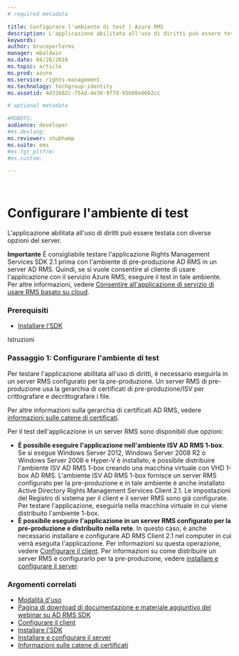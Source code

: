 ```yaml
---
# required metadata

title: Configurare l'ambiente di test | Azure RMS
description: L'applicazione abilitata all'uso di diritti può essere testata con diverse opzioni del server.
keywords:
author: bruceperlerms
manager: mbaldwin
ms.date: 04/28/2016
ms.topic: article
ms.prod: azure
ms.service: rights-management
ms.technology: techgroup-identity
ms.assetid: 4d32682c-754d-4e30-977d-95b08e0662cc

# optional metadata

#ROBOTS:
audience: developer
#ms.devlang:
ms.reviewer: shubhamp
ms.suite: ems
#ms.tgt_pltfrm:
#ms.custom:

---
```


﻿
# Configurare l'ambiente di test

L'applicazione abilitata all'uso di diritti può essere testata con diverse opzioni del server.

**Importante** È consigliabile testare l'applicazione Rights Management Services SDK 2.1 prima con l'ambiente di pre-produzione AD RMS in un server AD RMS. Quindi, se si vuole consentire al cliente di usare l'applicazione con il servizio Azure RMS, eseguire il test in tale ambiente. Per altre informazioni, vedere [Consentire all'applicazione di servizio di usare RMS basato su cloud](how-to-use-file-api-with-aadrm-cloud.md).

 

### Prerequisiti

-   [Installare l'SDK](create-your-first-rights-aware-application.md)

Istruzioni

### Passaggio 1: Configurare l'ambiente di test

Per testare l'applicazione abilitata all'uso di diritti, è necessario eseguirla in un server RMS configurato per la pre-produzione. Un server RMS di pre-produzione usa la gerarchia di certificati di pre-produzione/ISV per crittografare e decrittografare i file.

Per altre informazioni sulla gerarchia di certificati AD RMS, vedere [informazioni sulle catene di certificati](understanding-certificate-chains.md).

Per il test dell'applicazione in un server RMS sono disponibili due opzioni:

-   **È possibile eseguire l'applicazione nell'ambiente ISV AD RMS 1-box**. Se si esegue Windows Server 2012, Windows Server 2008 R2 o Windows Server 2008 e Hyper-V è installato, è possibile distribuire l'ambiente ISV AD RMS 1-box creando una macchina virtuale con VHD 1-box AD RMS. L'ambiente ISV AD RMS 1-box fornisce un server RMS configurato per la pre-produzione e in tale ambiente è anche installato Active Directory Rights Management Services Client 2.1. Le impostazioni del Registro di sistema per il client e il server RMS sono già configurate. Per testare l'applicazione, eseguirla nella macchina virtuale in cui viene distribuito l'ambiente 1-box.
-   **È possibile eseguire l'applicazione in un server RMS configurato per la pre-produzione e distribuito nella rete**. In questo caso, è anche necessario installare e configurare AD RMS Client 2.1 nel computer in cui verrà eseguita l'applicazione. Per informazioni su questa operazione, vedere [Configurare il client](how-to-configure-the-ad-rms-client-2-0.md). Per informazioni su come distribuire un server RMS e configurarlo per la pre-produzione, vedere [installare e configurare il server](how-to-install-and-configure-an-rms-server.md).

### Argomenti correlati

* [Modalità d'uso](how-to-use-msipc.md)
* [Pagina di download di documentazione e materiale aggiuntivo del webinar su AD RMS SDK](https://connect.microsoft.com/site1170/Downloads/DownloadDetails.aspx?DownloadID=42440)
* [Configurare il client](how-to-configure-the-ad-rms-client-2-0.md)
* [Installare l'SDK](create-your-first-rights-aware-application.md)
* [Installare e configurare il server](how-to-install-and-configure-an-rms-server.md)
* [Informazioni sulle catene di certificati](understanding-certificate-chains.md)
 

 





<!--HONumber=Apr16_HO3-->


